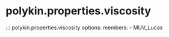 # polykin.properties.viscosity

::: polykin.properties.viscosity
    options:
        members:
            - MUV_Lucas
